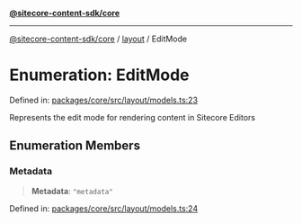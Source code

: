 [**@sitecore-content-sdk/core**](../../README.md)

***

[@sitecore-content-sdk/core](../../README.md) / [layout](../README.md) / EditMode

# Enumeration: EditMode

Defined in: [packages/core/src/layout/models.ts:23](https://github.com/Sitecore/xmc-jss-dev/blob/7e7ce097833cac399aa150e6b63dca7210e4ee25/packages/core/src/layout/models.ts#L23)

Represents the edit mode for rendering content in Sitecore Editors

## Enumeration Members

### Metadata

> **Metadata**: `"metadata"`

Defined in: [packages/core/src/layout/models.ts:24](https://github.com/Sitecore/xmc-jss-dev/blob/7e7ce097833cac399aa150e6b63dca7210e4ee25/packages/core/src/layout/models.ts#L24)
